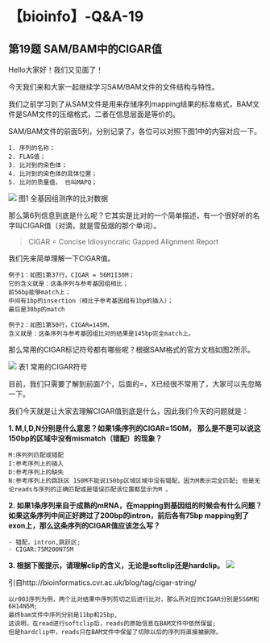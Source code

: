 # 【bioinfo】-Q&A-19

## 第19题 SAM/BAM中的CIGAR值
Hello大家好！我们又见面了！

今天我们来和大家一起继续学习SAM/BAM文件的文件结构与特性。

我们之前学习到了从SAM文件是用来存储序列mapping结果的标准格式，BAM文件是SAM文件的压缩格式，二者在信息层面是等价的。

SAM/BAM文件的前面5列，分别记录了，各位可以对照下图1中的内容对应一下。
```
1. 序列的名称；
2. FLAG值；
3. 比对到的染色体；
4. 比对到的染色体的具体位置；
5. 比对的质量值， 也叫MAPQ；
```
![](../../../../../Desktop/md/【bioinfo】-Q-A-19/1.jpg)
图1 全基因组测序的比对数据

那么第6列信息到底是什么呢？它其实是比对的一个简单描述，有一个很好听的名字叫CIGAR值（对滴，就是雪茄烟的那个单词）。

>CIGAR = Concise Idiosyncratic Gapped Alignment Report

我们先来简单理解一下CIGAR值。
```
例子1：如图1第37行，CIGAR = 56M1I30M；
它的含义就是：这条序列与参考基因组相比；
前56bp能够match上；
中间有1bp的insertion（相比于参考基因组有1bp的插入）；
最后是30bp的match

例子2：如图1第50行，CIGAR=145M，
含义就是：这条序列与参考基因组比对的结果是145bp完全match上。
```
那么常用的CIGAR标记符号都有哪些呢？根据SAM格式的官方文档如图2所示。

![](../../../../../Desktop/md/【bioinfo】-Q-A-19/2.jpg)
表1 常用的CIGAR符号

目前，我们只需要了解到前面7个，后面的=，X已经很不常用了，大家可以先忽略一下。

我们今天就是让大家去理解CIGAR值到底是什么，因此我们今天的问题就是：

**1. M,I,D,N分别是什么意思？如果1条序列的CIGAR=150M， 那么是不是可以说这150bp的区域中没有mismatch（错配）的现象？**
```
M:序列列匹配或错配
I:参考序列上的插入
D:参考序列上的缺失
N:参考序列上的跳跃区 150M不能说150bp区域区域中没有错配，因为M表示完全匹配; 但是⽆论reads与序列的正确匹配或是错误匹配该位置都显示为M 。
```
**2. 如果1条序列来自于成熟的mRNA，在mapping到基因组的时候会有什么问题？如果这条序列中间正好跨过了200bp的intron，前后各有75bp mapping到了exon上，那么这条序列的CIGAR值应该怎么写？**
```
- 错配，intron,跳跃区;
- CIGAR:75M200N75M
```
**3. 根据下图提示，请理解clip的含义，无论是softclip还是hardclip。**
![](../../../../../Desktop/md/【bioinfo】-Q-A-19/3.jpg)

引自http://bioinformatics.cvr.ac.uk/blog/tag/cigar-string/

```
以r003序列为例，两个比对结果中序列剪切之后进行比对，那么所对应的CIGAR分别是5S6M和6H14N5M;
最终bam文件中序列分别是11bp和25bp,
这说明，在read进行softclip后，reads的原始信息在BAM文件中依然保留;
但是hardclip中，reads只在BAM文件中保留了切除以后的序列将直接被删除。
```


